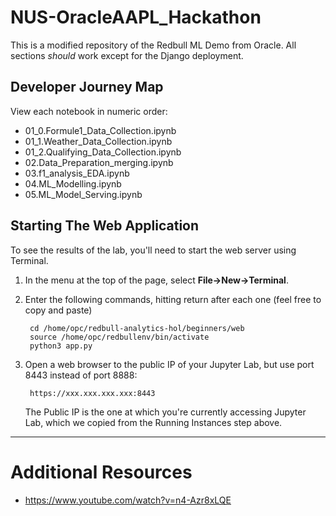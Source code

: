 # NUS-OracleAAPL_Hackathon
This is a modified repository of the Redbull ML Demo from  Oracle. All sections *should* work except for the Django deployment. 

## Developer Journey Map

View each notebook in numeric order:

- 01_0.Formule1_Data_Collection.ipynb
- 01_1.Weather_Data_Collection.ipynb
- 01_2.Qualifying_Data_Collection.ipynb
- 02.Data_Preparation_merging.ipynb
- 03.f1_analysis_EDA.ipynb
- 04.ML_Modelling.ipynb
- 05.ML_Model_Serving.ipynb

## Starting The Web Application

To see the results of the lab, you'll need to start the web server using Terminal.

1. In the menu at the top of the page, select **File->New->Terminal**.
2. Enter the following commands, hitting return after each one (feel free to copy and paste)

        cd /home/opc/redbull-analytics-hol/beginners/web
        source /home/opc/redbullenv/bin/activate
        python3 app.py
3. Open a web browser to the public IP of your Jupyter Lab, but use port 8443 instead of port 8888:

        https://xxx.xxx.xxx.xxx:8443

    The Public IP is the one at which you're currently accessing Jupyter Lab, which we copied from the Running Instances step above.

---

# Additional Resources 
- https://www.youtube.com/watch?v=n4-Azr8xLQE
